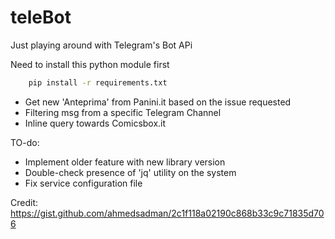 # teleBot
Just playing around with Telegram's Bot APi

Need to install this python module first

```bash
    pip install -r requirements.txt
```

- Get new 'Anteprima' from Panini.it based on the issue requested
- Filtering msg from a specific Telegram Channel
- Inline query towards Comicsbox.it 


TO-do:
- Implement older feature with new library version
- Double-check presence of 'jq' utility on the system
- Fix service configuration file


Credit: https://gist.github.com/ahmedsadman/2c1f118a02190c868b33c9c71835d706

